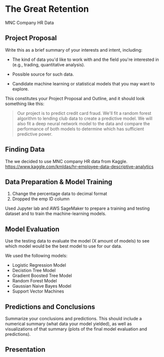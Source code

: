 # The Great Retention

MNC Company HR Data


## Project Proposal


Write this as a brief summary of your interests and intent, including:

* The kind of data you'd like to work with and the field you're interested in (e.g., trading, quantitative analysis).

* Possible source for such data.

* Candidate machine learning or statistical models that you may want to explore.

This constitutes your Project Proposal and Outline, and it should look something like this:

> Our project is to predict credit card fraud. We'll fit a random forest algorithm to lending club data to create a predictive model. We will also fit a deep neural network model to the data and compare the performance of both models to determine which has sufficient predictive power.

## Finding Data

The we decided to use MNC company HR data from Kaggle. 
https://www.kaggle.com/kmldas/hr-employee-data-descriptive-analytics


## Data Preparation & Model Training

1. Change the percentage data to decimal format
2. Dropped the emp ID column

Used Jupyter lab and AWS SageMaker to prepare a training and testing dataset and to train the machine-learning models.


## Model Evaluation

Use the testing data to evaluate the model (X amount of models) to see which model would be the best model to use for our data. 

We used the following models:
* Logistic Regression Model
* Decistion Tree Model
* Gradient Boosted Tree Model
* Random Forest Model
* Gaussian Naive Bayes Model
* Support Vector Machines

## Predictions and Conclusions

Summarize your conclusions and predictions. This should include a numerical summary (what data your model yielded), as well as visualizations of that summary (plots of the final model evaluation and predictions).



## Presentation


